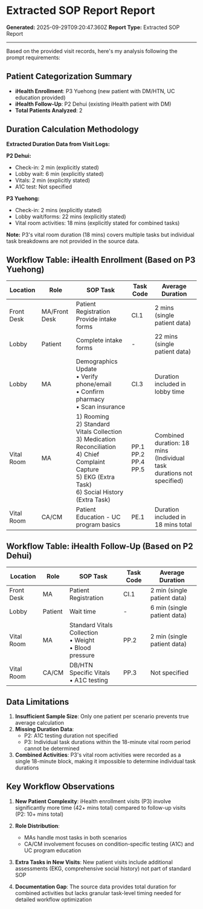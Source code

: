 # Extracted SOP Report Report

**Generated:** 2025-09-29T09:20:47.360Z
**Report Type:** Extracted SOP Report

---

Based on the provided visit records, here's my analysis following the prompt requirements:

## Patient Categorization Summary
- **iHealth Enrollment**: P3 Yuehong (new patient with DM/HTN, UC education provided)
- **iHealth Follow-Up**: P2 Dehui (existing iHealth patient with DM)
- **Total Patients Analyzed**: 2

## Duration Calculation Methodology

**Extracted Duration Data from Visit Logs:**

**P2 Dehui:**
- Check-in: 2 min (explicitly stated)
- Lobby wait: 6 min (explicitly stated) 
- Vitals: 2 min (explicitly stated)
- A1C test: Not specified

**P3 Yuehong:**
- Check-in: 2 mins (explicitly stated)
- Lobby wait/forms: 22 mins (explicitly stated)
- Vital room activities: 18 mins (explicitly stated for combined tasks)

**Note:** P3's vital room duration (18 mins) covers multiple tasks but individual task breakdowns are not provided in the source data.

## Workflow Table: iHealth Enrollment (Based on P3 Yuehong)

| Location | Role | SOP Task | Task Code | Average Duration |
|----------|------|----------|-----------|------------------|
| Front Desk | MA/Front Desk | Patient Registration<br>Provide intake forms | CI.1 | 2 mins (single patient data) |
| Lobby | Patient | Complete intake forms | - | 22 mins (single patient data) |
| Lobby | MA | Demographics Update<br>• Verify phone/email<br>• Confirm pharmacy<br>• Scan insurance | CI.3 | Duration included in lobby time |
| Vital Room | MA | 1) Rooming<br>2) Standard Vitals Collection<br>3) Medication Reconciliation<br>4) Chief Complaint Capture<br>5) EKG (Extra Task)<br>6) Social History (Extra Task) | PP.1<br>PP.2<br>PP.4<br>PP.5 | Combined duration: 18 mins<br>(Individual task durations not specified) |
| Vital Room | CA/CM | Patient Education - UC program basics | PE.1 | Duration included in 18 mins total |

## Workflow Table: iHealth Follow-Up (Based on P2 Dehui)

| Location | Role | SOP Task | Task Code | Average Duration |
|----------|------|----------|-----------|------------------|
| Front Desk | MA | Patient Registration | CI.1 | 2 min (single patient data) |
| Lobby | Patient | Wait time | - | 6 min (single patient data) |
| Vital Room | MA | Standard Vitals Collection<br>• Weight<br>• Blood pressure | PP.2 | 2 min (single patient data) |
| Vital Room | CA/CM | DB/HTN Specific Vitals<br>• A1C testing | PP.3 | Not specified |

## Data Limitations

1. **Insufficient Sample Size**: Only one patient per scenario prevents true average calculation
2. **Missing Duration Data**: 
   - P2: A1C testing duration not specified
   - P3: Individual task durations within the 18-minute vital room period cannot be determined
3. **Combined Activities**: P3's vital room activities were recorded as a single 18-minute block, making it impossible to determine individual task durations

## Key Workflow Observations

1. **New Patient Complexity**: iHealth enrollment visits (P3) involve significantly more time (42+ mins total) compared to follow-up visits (P2: 10+ mins total)

2. **Role Distribution**: 
   - MAs handle most tasks in both scenarios
   - CA/CM involvement focuses on condition-specific testing (A1C) and UC program education

3. **Extra Tasks in New Visits**: New patient visits include additional assessments (EKG, comprehensive social history) not part of standard SOP

4. **Documentation Gap**: The source data provides total duration for combined activities but lacks granular task-level timing needed for detailed workflow optimization